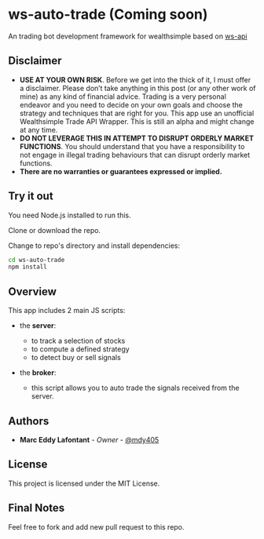 # ws-auto-trade (Coming soon)
An trading bot development framework for wealthsimple based on [ws-api](https://github.com/ahmedsakr/wstrade-api)

## Disclaimer

* **USE AT YOUR OWN RISK**. Before we get into the thick of it, I must offer a disclaimer. Please don’t take anything in this post (or any other work of mine) as any kind of financial advice. Trading is a very personal endeavor and you need to decide on your own goals and choose the strategy and techniques that are right for you. This app use an unofficial Wealthsimple Trade API Wrapper. This is still an alpha and might change at any time.
*  **DO NOT LEVERAGE THIS IN ATTEMPT TO DISRUPT ORDERLY MARKET FUNCTIONS**. You should understand that you have a responsibility to not engage in illegal trading behaviours that can disrupt orderly market functions.
* **There are no warranties or guarantees expressed or implied.**

## Try it out

You need Node.js installed to run this.

Clone or download the repo.

Change to repo's directory and install dependencies:

```bash
cd ws-auto-trade
npm install
```

## Overview

This app includes 2 main JS scripts:

* the **server**:
  * to track a selection of stocks 
  * to compute a defined strategy 
  * to detect buy or sell signals

* the **broker**:
  * this script allows you to auto trade the signals received from the server.
## Authors

* **Marc Eddy Lafontant** - *Owner* - [@mdy405](https://github.com/mdy405)

## License

This project is licensed under the MIT License.

## Final Notes

Feel free to fork and add new pull request to this repo.